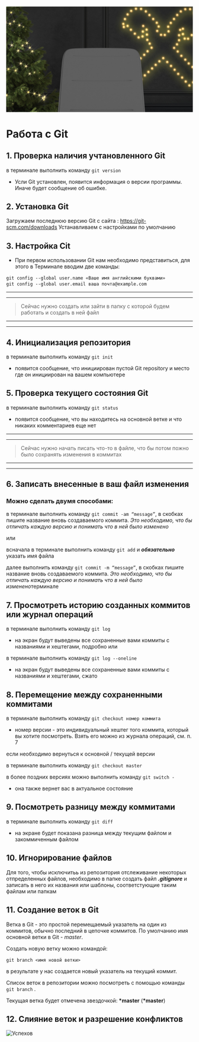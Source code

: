 ![logo](Conf_backNY_V8.jpg)

# Работа с Git
## 1. Проверка наличия учтановленного Git
в терминале выполнить команду `git version`

- Усли Git установлен, появится информация о версии программы. Иначе будет сообщение об ошибке.

## 2. Установка Git
Загружаем последнюю версию Git с сайта : https://git-scm.com/downloads
Устанавливаем с настройками по умолчанию

## 3. Настройка Cit

- При первом использовании Git нам необходимо представиться, для этого в Терминале вводим две команды:
```
git config --global user.name «Ваше имя английскими буквами»
git config --global user.email ваша почта@example.com
```

***
_______________________________________

> Сейчас нужно создать или зайти в папку с которой будем работать и создать в ней файл
***
_______________________________________
<!--- Сейчас нужно создать или зайти в папку с которой будем работать и создать в ней файл --->

## 4. Инициализация репозитория
в терминале выполнить команду `git init`
- появится сообщение, что инициирован пустой Git repository и место где он инициирован на вашем компьютере

## 5. Проверка текущего состояния Git

в терминале выполнить команду `git status`
- появится сообщение, что вы находитесь на основной ветке и что никаких комментариев еще нет

***
_______________________________________
> Сейчас нужно начать писать что-то в файле, что бы потом пожно было сохранять изменения в коммитах
***
_______________________________________
<!--- Сейчас нужно начать писать что-то в файле, что бы потом пожно было сохранять изменения в коммитах --->

## 6. Записать внесенные в ваш файл изменения

### Можно сделать двумя способами:


в терминале выполнить команду `git commit -am “message”`, в скобках пишите название вновь создаваемого коммита. *Это необходимо, что бы отличать каждую версию и понимать что в ней было изменено*

или

всначала в терминале выполнить команду `git add` и ***обязательно*** указать имя файла 

далее выполнить команду `git commit -m “message”`, в скобках пишите название вновь создаваемого коммита. *Это необходимо, что бы отличать каждую версию и понимать что в ней было изменено*терминале 

 ## 7. Просмотреть историю созданных коммитов или **журнал операций**

в терминале выполнить команду `git log` 
- на экран будут выведены все сохраненные вами коммиты с названиями и хештегами, подробно
или 

в терминале выполнить команду `git log --oneline` 
- на экран будут выведены все сохраненные вами коммиты с названиями и хештегами, сжато

## 8. Перемещение между сохраненными коммитами

в терминале выполнить команду `git checkout номер коммита` 
- номер версии - это индивидуальный хештег того коммита, который вы хотите посмотреть. Взять его можно из журнала операций, см. п. 7

если необходимо вернуться к основной / текущей версии

в терминале выполнить команду `git checkout master`

в более поздних версиях можно выполнить команду `git switch -` 
- она также вернет вас в актуальное состояние

## 9. Посмотреть разницу между коммитами

в терминале выполнить команду `git diff` 
- на экране будет показана разница между текущим файлом и закоммиченным файлом 


## 10. Игнорирование файлов

Для того, чтобы исключитьь из репозитория отслеживание некоторых отпределенных файлов, необходимо в папке создать файл ***.gitignore*** и записать в него их названия или шаблоны, соответстующие таким файлам или папкам

## 11. Создание веток в Git

Ветка в Git  - это простой перемещаемый указатель на один из коммитов, обычно последний в цепочке коммитов.
По умолчанию имя основной ветки в Git - *master*.

Создать новую ветку можно командой:
```
git branch <имя новой ветки>
```
в результате у нас создается новый указатель на текущий коммит.

Список веток в репозитории можно посмотреть с помощью команды ` git branch` . 

Текущая ветка будет отмечена звездочкой: __*master__ (**\*master**)

## 12. Слияние веток и разрешение конфликтов





















![Успехов](https://proprikol.ru/wp-content/uploads/2021/09/uspehov-v-rabote-krasivye-kartinki-10.jpg)